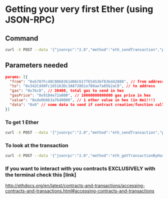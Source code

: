 # Getting your very first Ether (using JSON-RPC)
## Command
```bash
curl -X POST --data '{"jsonrpc":"2.0","method":"eth_sendTransaction","params":[{see above}],"id":1}'
```
## Parameters needed
```json
params: [{
  "from": "0x6787Fc48C0D68361d06C617fE5453bf83bd42888", // from address (for this to work, this address needs to be unlocked in geth)
  "to": "0x342Cd49Fc165163Dc3A873861e780ae7a05b2aC8", // to address
  "gas": "0x76c0", // 30400, total gas to send in hex
  "gasPrice": "0x9184e72a000", // 10000000000000 gas price in hex
  "value": "0xde0b6b3a7640000", // 1 ether value in hex (in Wei!!!)
  "data": "0x0" // some data to send if contract creation/function call
}]
```
### To get 1 Ether
```bash
curl -X POST --data '{"jsonrpc":"2.0","method":"eth_sendTransaction","params":[{ "from": "0x6787Fc48C0D68361d06C617fE5453bf83bd42888", "to":"**<YOUR ADDRESS HERE>**", "gas": "0x76c0", "gasPrice": "0x9184e72a000", "value": "0xde0b6b3a7640000"}],"id":1}' http://138.197.137.83
```
### To look at the transaction
```bash
curl -X POST --data '{"jsonrpc":"2.0","method":"eth_getTransactionByHash","params":["**<TRANSACTION HASH>**"],"id":1}' http://138.197.137.83
```


### If you want to interact with you contracts EXCLUSIVELY with the terminal check this [link]
http://ethdocs.org/en/latest/contracts-and-transactions/accessing-contracts-and-transactions.html#accessing-contracts-and-transactions